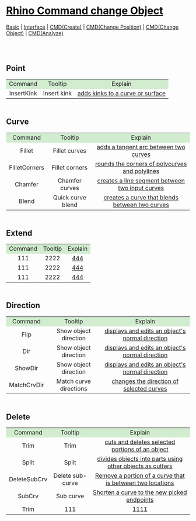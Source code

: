 <style>
.md0{margin-top: 150px;}
.md1{margin-top: 75px;}
.md2{margin-top: 50px;}
.md3{margin-top: 25px;}
.tbl1 td#header{background-color: D1ECCF}
</style>

# [<span style="color:black;">Rhino Command change Object</span>](Rhino.md)
[Basic](Rhino-Basic.md) | [Interface](Rhino-Interface.md) | [CMD(Create)](Rhino-Command-Create.md) | [CMD(Change Position)](Rhino-Command-ChangePosition.md) | [CMD(Change Object)](Rhino-Command-ChangeObject.md) | [CMD(Analyze)](Rhino-Command-Analyze.md)
<div class="md1"></div>




## Point
<table><tbody>
<tr align="center"><td  bgcolor="D1ECCF">Command</td><td bgcolor="D1ECCF">Tooltip</td><td  bgcolor="D1ECCF">Explain</td></tr>
<tr align="center"><td>InsertKink</td><td>Insert kink</td><td><a href="http://docs.mcneel.com/rhino/5/help/en-us/commands/insertkink.htm" target="_blank">adds kinks to a curve or surface</a></td></tr>
</tbody></table>

<div class="md2"></div>

## Curve
<table><tbody>
<tr align="center"><td  bgcolor="D1ECCF">Command</td><td bgcolor="D1ECCF">Tooltip</td><td  bgcolor="D1ECCF">Explain</td></tr>
<tr align="center"><td>Fillet</td><td>Fillet curves</td><td><a href="http://docs.mcneel.com/rhino/5/help/en-us/commands/fillet.htm" target="_blank">adds a tangent arc between two curves</a></td></tr>
<tr align="center"><td>FilletCorners</td><td>Fillet corners</td><td><a href="http://docs.mcneel.com/rhino/5/help/en-us/commands/filletcorners.htm" target="_blank">rounds the corners of polycurves and polylines</a></td></tr>
<tr align="center"><td>Chamfer</td><td>Chamfer curves</td><td><a href="http://docs.mcneel.com/rhino/5/help/en-us/commands/chamfer.htm" target="_blank">creates a line segment between two input curves</a></td></tr>
<tr align="center"><td>Blend</td><td>Quick curve blend</td><td><a href="http://docs.mcneel.com/rhino/5/help/en-us/commands/blend.htm"> creates a curve that blends between two curves</a></td></tr>
</tbody></table>

<div class="md2"></div>

## Extend
<table><tbody>
<tr align="center"><td  bgcolor="D1ECCF">Command</td><td bgcolor="D1ECCF">Tooltip</td><td  bgcolor="D1ECCF">Explain</td></tr>
<tr align="center"><td>111</td><td>2222</td><td><a href="33333" target="_blank">444</a></td></tr>
<tr align="center"><td>111</td><td>2222</td><td><a href="33333" target="_blank">444</a></td></tr>
<tr align="center"><td>111</td><td>2222</td><td><a href="33333" target="_blank">444</a></td></tr>
</tbody></table>

<div class="md2"></div>

## Direction
<table><tbody>
<tr align="center"><td  bgcolor="D1ECCF">Command</td><td bgcolor="D1ECCF">Tooltip</td><td  bgcolor="D1ECCF">Explain</td></tr>
<tr align="center"><td>Flip</td><td>Show object direction</td><td><a href="http://docs.mcneel.com/rhino/5/help/en-us/commands/dir.htm" target="_blank">displays and edits an object's normal direction</a></td></tr>
<tr align="center"><td>Dir</td><td>Show object direction</td><td><a href="http://docs.mcneel.com/rhino/5/help/en-us/commands/dir.htm" target="_blank">displays and edits an object's normal direction</a></td></tr>
<tr align="center"><td>ShowDir</td><td>Show object direction</td><td><a href="http://docs.mcneel.com/rhino/5/help/en-us/commands/dir.htm" target="_blank">displays and edits an object's normal direction</a></td></tr>
<tr align="center"><td>MatchCrvDir</td><td>Match curve directions</td><td><a href="http://docs.mcneel.com/rhino/5/help/en-us/commands/matchcrvdir.htm" target="_blank">changes the direction of selected curves</a></td></tr>
</tbody></table>

<div class="md2"></div>

## Delete
<table><tbody>
<tr align="center"><td  bgcolor="D1ECCF">Command</td><td bgcolor="D1ECCF">Tooltip</td><td  bgcolor="D1ECCF">Explain</td></tr>
<tr align="center"><td>Trim</td><td>Trim</td><td><a href="http://docs.mcneel.com/rhino/5/help/en-us/commands/trim.htm" target="_blank">cuts and deletes selected portions of an object</a></td></tr>
<tr align="center"><td>Split</td><td>Split</td><td><a href="http://docs.mcneel.com/rhino/5/help/en-us/commands/split.htm" target="_blank">divides objects into parts using other objects as cutters</a></td></tr>
<tr align="center"><td>DeleteSubCrv</td><td>Delete sub-curve</td><td><a href="http://docs.mcneel.com/rhino/5/help/en-us/commands/deletesubcrv.htm" target="_blank">Remove a portion of a curve that is between two locations</a></td></tr>
<tr align="center"><td>SubCrv</td><td>Sub curve</td><td><a href="http://docs.mcneel.com/rhino/5/help/en-us/commands/subcrv.htm" target="_blank">Shorten a curve to the new picked endpoints</a></td></tr>
<tr align="center"><td>Trim</td><td>111</td><td><a href="1111" target="_blank">1111</a></td></tr>
</tbody></table>